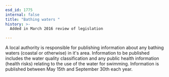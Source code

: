 ```yaml
---
esd_id: 1775
internal: false
title: "Bathing waters "
history: >-
  Added in March 2016 review of legislation

---
```


A local authority is responsible for publishing information about any bathing waters (coastal or otherwise) in it's area.  Information to be published includes the water quality classification and any public health information (health risks) relating to the use of the water for swimming.  Information is published between May 15th and September 30th each year.

